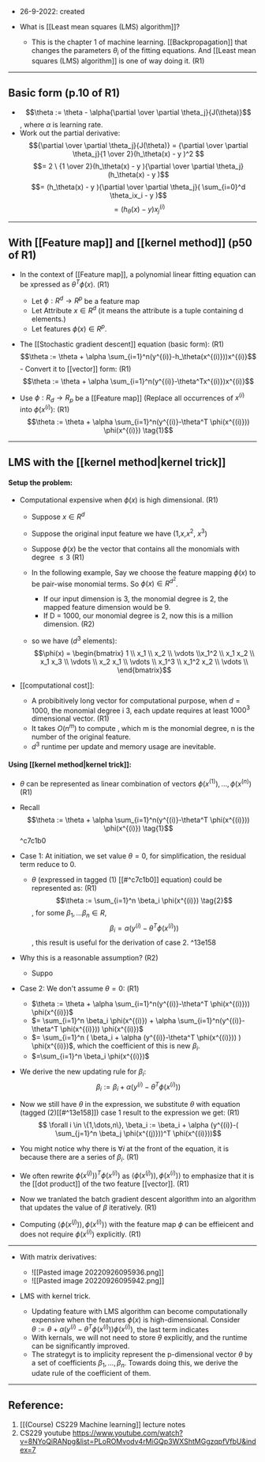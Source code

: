 - 26-9-2022: created

- What is [[Least mean squares (LMS) algorithm]]?
	- This is the chapter 1 of machine learning. [[Backpropagation]] that changes the parameters $\theta_i$ of the fitting equations. And [[Least mean squares (LMS) algorithm]] is one of way doing it. (R1) 

---
## Basic form (p.10 of R1)

- $$\theta := \theta - \alpha{\partial \over \partial \theta_j}{J(\theta)}$$, where $\alpha$ is learning rate. 
- Work out the partial derivative:$${\partial \over \partial \theta_j}{J(\theta)} = {\partial \over \partial \theta_j}{1 \over 2}(h_\theta(x) - y )^2 $$$$= 2 \ {1 \over 2}(h_\theta(x) - y ){\partial \over \partial \theta_j}(h_\theta(x) - y )$$$$= (h_\theta(x) - y ){\partial \over \partial \theta_j}( \sum_{i=0}^d \theta_ix_i - y )$$$$= (h_\theta(x) - y ) x_j^{(i)}$$
---
## With [[Feature map]] and [[kernel method]] (p50 of R1)

- In the context of [[Feature map]], a polynomial linear fitting equation can be xpressed as $\theta^T \phi(x)$.  (R1)
	- Let $\phi: R^d \rightarrow R^p$ be a feature map 
	- Let Attribute $x \in R^d$  (it means the attribute is a tuple containing d elements.)
	- Let features $\phi(x) \in R^p$.


- The [[Stochastic gradient descent]] equation (basic form):  (R1)$$\theta := \theta + \alpha \sum_{i=1}^n(y^{(i)}-h_\theta(x^{(i)}))x^{(i)}$$- Convert it to [[vector]] form:  (R1)$$\theta := \theta + \alpha \sum_{i=1}^n(y^{(i)}-\theta^Tx^{(i)})x^{(i)}$$
- Use $\phi: R_d \rightarrow R_p$ be a [[Feature map]] (Replace all occurrences of $x^{(i)}$ into $\phi(x^{(i)})$:  (R1)$$\theta := \theta + \alpha \sum_{i=1}^n(y^{(i)}-\theta^T \phi(x^{(i)})) \phi(x^{(i)}) \tag{1}$$
---
## LMS with the [[kernel method|kernel trick]]

#### Setup the problem: 

- Computational expensive when $\phi(x)$ is high dimensional.  (R1)
	- Suppose $x \in R^d$ 
	- Suppose the original input feature we have (1,$x$,$x^2$, $x^3$)
	- Suppose $\phi(x)$ be the vector that contains all the monomials with degree $\leq 3$  (R1)
	- In the following example, Say we choose the feature mapping $\phi(x)$ to be pair-wise monomial terms. So $\phi(x) \in R^{d^2}$. 
		- If our input dimension is 3, the monomial degree is 2, the mapped feature dimension would be 9. 
		- If D = 1000, our monomial degree is 2, now this is a million dimension. (R2)

	- so we have ($d^3$ elements): 
$$\phi(x) = \begin{bmatrix} 1 \\ x_1 \\ x_2 \\ \vdots \\x_1^2 \\ x_1 x_2 \\ x_1 x_3 \\ \vdots \\ x_2 x_1 \\ \vdots \\ x_1^3 \\ x_1^2 x_2 \\ 
 \vdots \\ \end{bmatrix}$$

 - [[computational cost]]:
	 - A probibitively long vector for computational purpose, when $d=1000$, the monomial degree i 3, each update requires at least $1000^3$ dimensional vector. (R1)
	 - It takes $O(n^m)$ to compute , which m is the monomial degree, n is the number of the original feature. 
	 - $d^3$ runtime per update and memory usage are inevitable. 


#### Using [[kernel method|kernel trick]]:
- $\theta$ can be represented as linear combination of vectors $\phi(x^{(1)}), \dots , \phi(x^{(n)})$  (R1)
- Recall $$\theta := \theta + \alpha \sum_{i=1}^n(y^{(i)}-\theta^T \phi(x^{(i)})) \phi(x^{(i)}) \tag{1}$$
 ^c7c1b0
- Case 1: At initiation, we set value $\theta = 0$, for simplification, the residual term reduce to 0.
	-  $\theta$ (expressed in tagged (1) [[#^c7c1b0]] equation) could be represented as:  (R1)$$\theta :=  \sum_{i=1}^n \beta_i \phi(x^{(i)}) \tag{2}$$, for some $\beta_1, \dots \beta_n \in R$, $$ \beta_i = \alpha (y^{(i)}-\theta^T \phi(x^{(i)}))$$, this result is useful for the derivation of case 2.  ^13e158

- Why this is a reasonable assumption? (R2)
	- Suppo


- Case 2: We don't assume $\theta = 0$:  (R1)
	- $\theta := \theta + \alpha \sum_{i=1}^n(y^{(i)}-\theta^T \phi(x^{(i)})) \phi(x^{(i)})$
	- $= \sum_{i=1}^n \beta_i \phi(x^{(i)}) + \alpha \sum_{i=1}^n(y^{(i)}-\theta^T \phi(x^{(i)})) \phi(x^{(i)})$
	- $= \sum_{i=1}^n ( \beta_i + \alpha (y^{(i)}-\theta^T \phi(x^{(i)})) )  \phi(x^{(i)})$, which the coefficient of this is new $\beta_i$.
	- $=\sum_{i=1}^n \beta_i \phi(x^{(i)})$ 
- We derive the new updating rule for $\beta_i$: $$\beta_i := \beta_i + \alpha (y^{(i)}-\theta^T \phi(x^{(i)}))$$
- Now we still have $\theta$ in the expression, we substitute $\theta$ with equation (tagged (2)[[#^13e158]]) case 1 result to the expression we get:  (R1)$$ \forall i \in \{1,\dots,n\},
 \beta_i := \beta_i + \alpha (y^{(i)}-( \sum_{j=1}^n \beta_j \phi(x^{(j)}))^T \phi(x^{(i)}))$$
 - You might notice why there is $\forall i$ at the front of the equation, it is because there are a series of $\beta_i$.  (R1)
 - We often rewrite $\phi(x^{(j)}))^T \phi(x^{(i)})$ as $\langle \phi(x^{(j)})) ,  \phi(x^{(i)})  \rangle$ to emphasize that it is the [[dot product]] of the two feature [[vector]].  (R1)
 - Now we tranlated the batch gradient descent algorithm into an algorithm that updates the value of $\beta$ iteratively.  (R1)

- Computing $\langle \phi(x^{(j)})) ,  \phi(x^{(i)})  \rangle$ with the feature map $\phi$ can be effieicent and does not require $\phi(x^{(i)})$ explicitly.  (R1)


---

- With matrix derivatives:
	- ![[Pasted image 20220926095936.png]]
	- ![[Pasted image 20220926095942.png]]

- LMS with kernel trick. 
	- Updating feature with LMS algorithm can become computationally expensive when the features $\phi(x)$ is high-dimensional. Consider $\theta := \theta + \alpha(y^{(i)}-\theta^T\phi(x^{(i)}))\phi(x^{(i)})$, the last term indicates 
	- With kernals, we will not need to store $\theta$ explicitly, and the runtime can be significantly improved. 
	- The strategyt is to implicity represent the p-dimensional vector $\theta$ by a set of coefficients $\beta_1, \dots, \beta_n$. Towards doing this, we derive the udate rule of the coefficient of them.


---
## Reference: 

1. [[(Course) CS229 Machine learning]] lecture notes 
2. CS229 youtube https://www.youtube.com/watch?v=8NYoQiRANpg&list=PLoROMvodv4rMiGQp3WXShtMGgzqpfVfbU&index=7